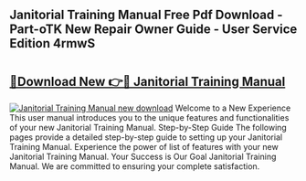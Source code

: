 ## Janitorial Training Manual Free Pdf Download - Part-oTK New Repair Owner Guide - User Service Edition 4rmwS

# <h2><a href="http://bc33774.oget.top/?id=Janitorial+Training+Manual">🔗Download New 👉🔴 Janitorial Training Manual</a></h2>

[![Janitorial Training Manual new download](https://i.imgur.com/5g1atiW.png)](http://bc33774.oget.top/?id=Janitorial+Training+Manual)
Welcome to a New Experience This user manual introduces you to the unique features and functionalities of your new Janitorial Training Manual. Step-by-Step Guide The following pages provide a detailed step-by-step guide to setting up your Janitorial Training Manual. Experience the power of list of features with your new Janitorial Training Manual. Your Success is Our Goal Janitorial Training Manual. We are committed to ensuring your complete satisfaction.
